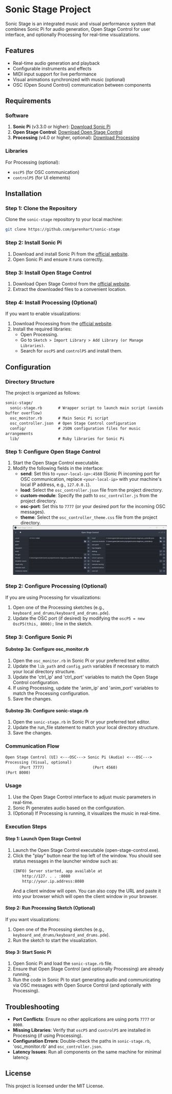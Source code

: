 # Sonic Stage Project

Sonic Stage is an integrated music and visual performance system that combines Sonic Pi for audio generation, Open Stage Control for user interface, and optionally Processing for real-time visualizations.

## Features
- Real-time audio generation and playback
- Configurable instruments and effects
- MIDI input support for live performance
- Visual animations synchronized with music (optional)
- OSC (Open Sound Control) communication between components

## Requirements

### Software
1. **Sonic Pi** (v3.3.0 or higher): [Download Sonic Pi](https://sonic-pi.net/)
2. **Open Stage Control**: [Download Open Stage Control](https://openstagecontrol.ammd.net/)
3. **Processing** (v4.0 or higher, optional): [Download Processing](https://processing.org/)

### Libraries
For Processing (optional):
- `oscP5` (for OSC communication)
- `controlP5` (for UI elements)

## Installation

### Step 1: Clone the Repository
Clone the `sonic-stage` repository to your local machine:
```bash
git clone https://github.com/garenhart/sonic-stage
```

### Step 2: Install Sonic Pi
1. Download and install Sonic Pi from the [official website](https://sonic-pi.net/).
2. Open Sonic Pi and ensure it runs correctly.

### Step 3: Install Open Stage Control
1. Download Open Stage Control from the [official website](https://openstagecontrol.ammd.net/).
2. Extract the downloaded files to a convenient location.

### Step 4: Install Processing (Optional)
If you want to enable visualizations:
1. Download Processing from the [official website](https://processing.org/).
2. Install the required libraries:
   - Open Processing.
   - Go to `Sketch > Import Library > Add Library (or Manage Libraries)`.
   - Search for `oscP5` and `controlP5` and install them.

## Configuration

### Directory Structure
The project is organized as follows:
```
sonic-stage/
  sonic-stage.rb       # Wrapper script to launch main script (avoids buffer overflow)
  osc_monitor.rb       # Main Sonic Pi script
  osc_controller.json  # Open Stage Control configuration
  config/              # JSON configuration files for music arrangements
  lib/                 # Ruby libraries for Sonic Pi
```

### Step 1: Configure Open Stage Control
1. Start the Open Stage Control executable.
2. Modify the following fields in the interface:
   - **send**: Set this to `<your-local-ip>:4560` (Sonic Pi incoming port for OSC communication, replace `<your-local-ip>` with your machine's local IP address, e.g., `127.0.0.1`).
   - **load**: Select the `osc_controller.json` file from the project directory.
   - **custom-module**: Specify the path to `osc_controller.js` from the project directory.
   - **osc-port**: Set this to `7777` (or your desired port for the incoming OSC messages).
   - **theme**: Select the `osc_controller_theme.css` file from the project directory.
   <img src="readme/open-stage-control-interface.png" alt="Open Stage Control Interface" width="500">

### Step 2: Configure Processing (Optional)
If you are using Processing for visualizations:
1. Open one of the Processing sketches (e.g., `keyboard_and_drums/keyboard_and_drums.pde`).
2. Update the OSC port (if desired) by modifying the `oscP5 = new OscP5(this, 8000);` line in the sketch.

### Step 3: Configure Sonic Pi
#### Substep 3a: Configure osc_monitor.rb
1. Open the `osc_monitor.rb` in Sonic Pi or your preferred text editor.
2. Update the `lib_path` and `config_path` variables if necessary to match your local directory structure.
3. Update the 'ctrl_ip' and 'ctrl_port' variables to match the Open Stage Control configuration.
4. If using Processing, update the 'anim_ip' and 'anim_port' variables to match the Processing configuration.
5. Save the changes.

#### Substep 3b: Configure sonic-stage.rb
1. Open the `sonic-stage.rb` in Sonic Pi or your preferred text editor.
2. Update the run_file statement to match your local directory structure.
3. Save the changes.

### Communication Flow
```
Open Stage Control (UI) <---OSC---> Sonic Pi (Audio) <---OSC---> Processing (Visual, optional)
      (Port 7777)                     (Port 4560)                   (Port 8000)
```

### Usage
1. Use the Open Stage Control interface to adjust music parameters in real-time.
2. Sonic Pi generates audio based on the configuration.
3. (Optional) If Processing is running, it visualizes the music in real-time.

### Execution Steps

#### Step 1: Launch Open Stage Control
1. Launch the Open Stage Control executable (open-stage-control.exe).
2. Click the "play" button near the top left of the window. You should see status messages in the launcher window such as:
   ```
   (INFO) Server started, app available at
       http://127. . . :8080
       http://your.ip.address:8080
   ```
   And a client window will open. You can also copy the URL and paste it into your browser which will open the client window in your browser.

#### Step 2: Run Processing Sketch (Optional)
If you want visualizations:
1. Open one of the Processing sketches (e.g., `keyboard_and_drums/keyboard_and_drums.pde`).
2. Run the sketch to start the visualization.

#### Step 3: Start Sonic Pi
1. Open Sonic Pi and load the `sonic-stage.rb` file.
2. Ensure that Open Stage Control (and optionally Processing) are already running.
3. Run the code in Sonic Pi to start generating audio and communicating via OSC messages with Open Source Control (and optionally with Processing).

## Troubleshooting
- **Port Conflicts**: Ensure no other applications are using ports `7777` or `8000`.
- **Missing Libraries**: Verify that `oscP5` and `controlP5` are installed in Processing (if using Processing).
- **Configuration Errors**: Double-check the paths in `sonic-stage.rb`, 'osc_monitor.rb' and `osc_controller.json`.
- **Latency Issues**: Run all components on the same machine for minimal latency.

## License
This project is licensed under the MIT License.
